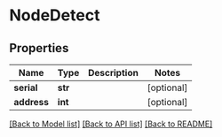 # NodeDetect


## Properties
Name | Type | Description | Notes
------------ | ------------- | ------------- | -------------
**serial** | **str** |  | [optional] 
**address** | **int** |  | [optional] 

[[Back to Model list]](../README.md#documentation-for-models) [[Back to API list]](../README.md#documentation-for-api-endpoints) [[Back to README]](../README.md)


